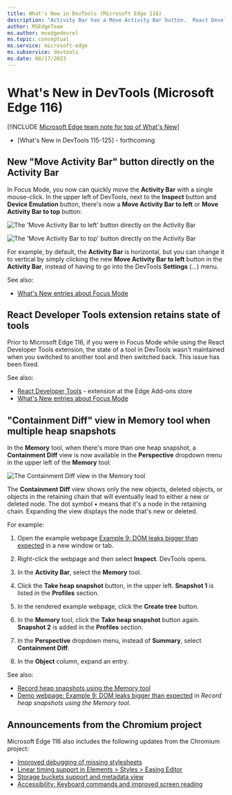 ```yaml
---
title: What's New in DevTools (Microsoft Edge 116)
description: "Activity Bar has a Move Activity Bar button.  React Developer Tools extension works in Focus Mode.  A Containment Diff view in the Memory tool when multiple heap snapshots.  And more."
author: MSEdgeTeam
ms.author: msedgedevrel
ms.topic: conceptual
ms.service: microsoft-edge
ms.subservice: devtools
ms.date: 08/17/2023
---
```

# What's New in DevTools (Microsoft Edge 116)

[!INCLUDE [Microsoft Edge team note for top of What's New](../../includes/edge-whats-new-note.md)]


<!-- todo: thumbnail like in https://learn.microsoft.com/en-us/microsoft-edge/dev-videos/#devtools---whats-new-in-devtools-105 -->
* [What's New in DevTools 115-125] - forthcoming


<!-- ====================================================================== -->
## New "Move Activity Bar" button directly on the Activity Bar

In Focus Mode, you now can quickly move the **Activity Bar** with a single mouse-click.  In the upper left of DevTools, next to the **Inspect** button and **Device Emulation** button, there's now a **Move Activity Bar to left** or **Move Activity Bar to top** button:

![The 'Move Activity Bar to left' button directly on the Activity Bar](./devtools-116-images/move-activity-bar-to-left.png)

![The 'Move Activity Bar to top' button directly on the Activity Bar](./devtools-116-images/move-activity-bar-to-top.png)

For example, by default, the **Activity Bar** is horizontal, but you can change it to vertical by simply clicking the new **Move Activity Bar to left** button in the **Activity Bar**, instead of having to go into the DevTools **Settings** (...) menu.

See also:
* [What's New entries about Focus Mode](/search/?scope=Microsoft%20Edge&terms=focus%20mode)


<!-- ====================================================================== -->
## React Developer Tools extension retains state of tools

Prior to Microsoft Edge 116, if you were in Focus Mode while using the React Developer Tools extension, the state of a tool in DevTools wasn't maintained when you switched to another tool and then switched back.  This issue has been fixed.

See also:
* [React Developer Tools](https://microsoftedge.microsoft.com/addons/detail/react-developer-tools/gpphkfbcpidddadnkolkpfckpihlkkil) - extension at the Edge Add-ons store
* [What's New entries about Focus Mode](/search/?scope=Microsoft%20Edge&terms=focus%20mode)


<!-- ====================================================================== -->
## "Containment Diff" view in Memory tool when multiple heap snapshots

In the **Memory** tool, when there's more than one heap snapshot, a **Containment Diff** view is now available in the **Perspective** dropdown menu in the upper left of the **Memory** tool:

![The Containment Diff view in the Memory tool](./devtools-116-images/containment-diff.png)

The **Containment Diff** view shows only the new objects, deleted objects, or objects in the retaining chain that will eventually lead to either a new or deleted node.  The dot symbol • means that it's a node in the retaining chain.  Expanding the view displays the node that's new or deleted.

For example: 

1. Open the example webpage [Example 9: DOM leaks bigger than expected](https://microsoftedge.github.io/Demos/devtools-memory-heap-snapshot/example-09.html) in a new window or tab.

1. Right-click the webpage and then select **Inspect**.  DevTools opens.

1. In the **Activity Bar**, select the **Memory** tool.

1. Click the **Take heap snapshot** button, in the upper left.  **Snapshot 1** is listed in the **Profiles** section.

1. In the rendered example webpage, click the **Create tree** button.

1. In the **Memory** tool, click the **Take heap snapshot** button again.  **Snapshot 2** is added in the **Profiles** section.

1. In the **Perspective** dropdown menu, instead of **Summary**, select **Containment Diff**.

1. In the **Object** column, expand an entry.

See also:
* [Record heap snapshots using the Memory tool](../../../memory-problems/heap-snapshots.md)
* [Demo webpage: Example 9: DOM leaks bigger than expected](../../../memory-problems/heap-snapshots.md#demo-webpage-example-9-dom-leaks-bigger-than-expected) in _Record heap snapshots using the Memory tool_.


<!-- ====================================================================== -->
## Announcements from the Chromium project

Microsoft Edge 116 also includes the following updates from the Chromium project:

* [Improved debugging of missing stylesheets](https://developer.chrome.com/blog/new-in-devtools-116/#stylesheets)
* [Linear timing support in Elements > Styles > Easing Editor](https://developer.chrome.com/blog/new-in-devtools-116/#linear)
* [Storage buckets support and metadata view](https://developer.chrome.com/blog/new-in-devtools-116/#storage)
* [Accessibility: Keyboard commands and improved screen reading](https://developer.chrome.com/blog/new-in-devtools-116/#accessibility)


<!-- ====================================================================== -->
<!-- uncomment if content is copied from developer.chrome.com to this page -->

<!-- > [!NOTE]
> Portions of this page are modifications based on work created and [shared by Google](https://developers.google.com/terms/site-policies) and used according to terms described in the [Creative Commons Attribution 4.0 International License](https://creativecommons.org/licenses/by/4.0).
> The original page for announcements from the Chromium project is [What's New in DevTools (Chrome 116)](https://developer.chrome.com/blog/new-in-devtools-116) and is authored by [Sofia Emelianova](https://developers.google.com/web/resources/contributors#jecelynyeen) (Developer advocate working on Chrome DevTools at Google). -->


<!-- ====================================================================== -->
<!-- uncomment if content is copied from developer.chrome.com to this page -->

<!-- [![Creative Commons License](../../../../media/cc-logo/88x31.png)](https://creativecommons.org/licenses/by/4.0)
This work is licensed under a [Creative Commons Attribution 4.0 International License](https://creativecommons.org/licenses/by/4.0). -->

